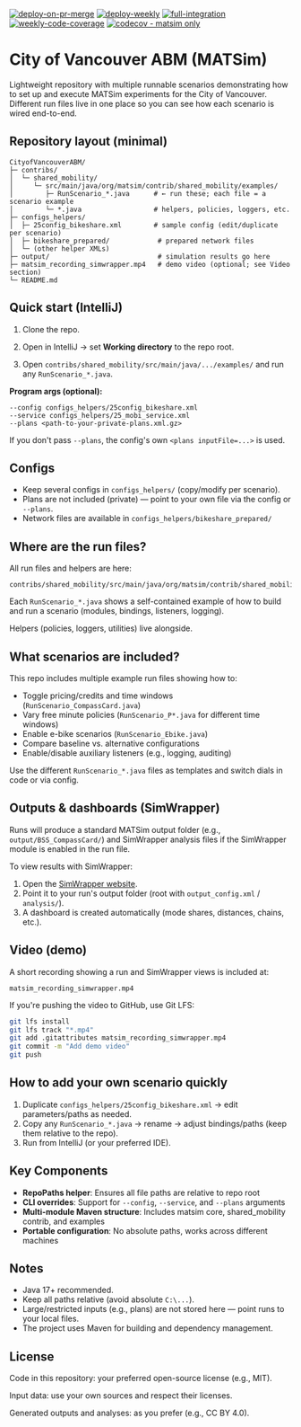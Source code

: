 [![deploy-on-pr-merge](https://github.com/matsim-org/matsim-libs/actions/workflows/deploy-on-pr-merge.yaml/badge.svg?event=pull_request_target&branch= "PR-merge release")](https://github.com/matsim-org/matsim-libs/actions/workflows/deploy-on-pr-merge.yaml)
[![deploy-weekly](https://github.com/matsim-org/matsim-libs/actions/workflows/deploy-weekly.yaml/badge.svg "weekly release")](https://github.com/matsim-org/matsim-libs/actions/workflows/deploy-weekly.yaml)
[![full-integration](https://github.com/matsim-org/matsim-libs/actions/workflows/full-integration.yaml/badge.svg "daily release-like build")](https://github.com/matsim-org/matsim-libs/actions/workflows/full-integration.yaml)
[![weekly-code-coverage](https://github.com/matsim-org/matsim-libs/actions/workflows/code-coverage.yaml/badge.svg "matsim module only")](https://github.com/matsim-org/matsim-libs/actions/workflows/code-coverage.yaml)
[![codecov - matsim only](https://codecov.io/gh/matsim-org/matsim-libs/branch/main/graph/badge.svg?token=3p7uJdHdnd&component=core "matsim module only")](https://codecov.io/gh/matsim-org/matsim-libs)

# City of Vancouver ABM (MATSim)

Lightweight repository with multiple runnable scenarios demonstrating how to set up and execute MATSim experiments for the City of Vancouver.
Different run files live in one place so you can see how each scenario is wired end-to-end.

## Repository layout (minimal)
```
CityofVancouverABM/
├─ contribs/
│  └─ shared_mobility/
│     └─ src/main/java/org/matsim/contrib/shared_mobility/examples/
│        ├─ RunScenario_*.java      # ← run these; each file = a scenario example
│        └─ *.java                  # helpers, policies, loggers, etc.
├─ configs_helpers/
│  ├─ 25config_bikeshare.xml        # sample config (edit/duplicate per scenario)
│  ├─ bikeshare_prepared/            # prepared network files
│  └─ (other helper XMLs)
├─ output/                           # simulation results go here
├─ matsim_recording_simwrapper.mp4   # demo video (optional; see Video section)
└─ README.md
```

## Quick start (IntelliJ)

1. Clone the repo.

2. Open in IntelliJ → set **Working directory** to the repo root.

3. Open `contribs/shared_mobility/src/main/java/.../examples/` and run any `RunScenario_*.java`.

**Program args (optional):**
```
--config configs_helpers/25config_bikeshare.xml
--service configs_helpers/25_mobi_service.xml
--plans <path-to-your-private-plans.xml.gz>
```

If you don't pass `--plans`, the config's own `<plans inputFile=...>` is used.

## Configs
- Keep several configs in `configs_helpers/` (copy/modify per scenario).
- Plans are not included (private) — point to your own file via the config or `--plans`.
- Network files are available in `configs_helpers/bikeshare_prepared/`

## Where are the run files?

All run files and helpers are here:
```
contribs/shared_mobility/src/main/java/org/matsim/contrib/shared_mobility/examples/
```

Each `RunScenario_*.java` shows a self-contained example of how to build and run a scenario (modules, bindings, listeners, logging).

Helpers (policies, loggers, utilities) live alongside.

## What scenarios are included?

This repo includes multiple example run files showing how to:

- Toggle pricing/credits and time windows (`RunScenario_CompassCard.java`)
- Vary free minute policies (`RunScenario_P*.java` for different time windows)
- Enable e-bike scenarios (`RunScenario_Ebike.java`) 
- Compare baseline vs. alternative configurations
- Enable/disable auxiliary listeners (e.g., logging, auditing)

Use the different `RunScenario_*.java` files as templates and switch dials in code or via config.

## Outputs & dashboards (SimWrapper)

Runs will produce a standard MATSim output folder (e.g., `output/BSS_CompassCard/`) and SimWrapper analysis files if the SimWrapper module is enabled in the run file.

To view results with SimWrapper:

1. Open the [SimWrapper website](https://simwrapper.github.io/site/).
2. Point it to your run's output folder (root with `output_config.xml` / `analysis/`).
3. A dashboard is created automatically (mode shares, distances, chains, etc.).

## Video (demo)

A short recording showing a run and SimWrapper views is included at:
```
matsim_recording_simwrapper.mp4
```

If you're pushing the video to GitHub, use Git LFS:
```bash
git lfs install
git lfs track "*.mp4"
git add .gitattributes matsim_recording_simwrapper.mp4
git commit -m "Add demo video"
git push
```

## How to add your own scenario quickly

1. Duplicate `configs_helpers/25config_bikeshare.xml` → edit parameters/paths as needed.
2. Copy any `RunScenario_*.java` → rename → adjust bindings/paths (keep them relative to the repo).
3. Run from IntelliJ (or your preferred IDE).

## Key Components

- **RepoPaths helper**: Ensures all file paths are relative to repo root
- **CLI overrides**: Support for `--config`, `--service`, and `--plans` arguments
- **Multi-module Maven structure**: Includes matsim core, shared_mobility contrib, and examples
- **Portable configuration**: No absolute paths, works across different machines

## Notes

- Java 17+ recommended.
- Keep all paths relative (avoid absolute `C:\...`).
- Large/restricted inputs (e.g., plans) are not stored here — point runs to your local files.
- The project uses Maven for building and dependency management.

## License

Code in this repository: your preferred open-source license (e.g., MIT).

Input data: use your own sources and respect their licenses.

Generated outputs and analyses: as you prefer (e.g., CC BY 4.0).
